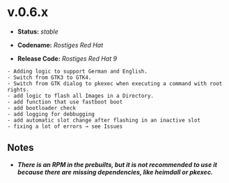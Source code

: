 # v.0.6.x

- **Status:** *stable*

- **Codename:** *Rostiges Red Hat*

- **Release Code:** *Rostiges Red Hat 9*
```
- Adding logic to support German and English.
- Switch from GTK3 to GTK4.
- Switch from GTK dialog to pkexec when executing a command with root rights.
- add logic to flash all Images in a Directory.
- add function that use fastboot boot
- add bootloader check
- add logging for debbugging
- add automatic slot change after flashing in an inactive slot
- fixing a lot of errors → see Issues
```

## Notes
- ***There is an RPM in the prebuilts, but it is not recommended to use it because there are missing dependencies, like heimdall or pkexec.***
